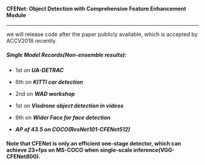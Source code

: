 #### CFENet: Object Detection with Comprehensive Feature Enhancement Module

--------

we will release code after the paper publicly available, which is accepted by ACCV2018 recently.

##### Single Model Records(Non-ensemble results):

- 1st on ***UA-DETRAC***

- 6th on ***KITTI car detection***

- 2nd on ***WAD workshop***

- 1st on ***Visdrone object detection in videos***

- 6th on ***Wider Face for face detection***
- ***AP of 43.5 on COCO(ResNet101-CFENet512)***


#### Note that CFENet is only an efficient one-stage detector, which can achieve 23+fps on MS-COCO when single-scale inference(VGG-CFENet800).
